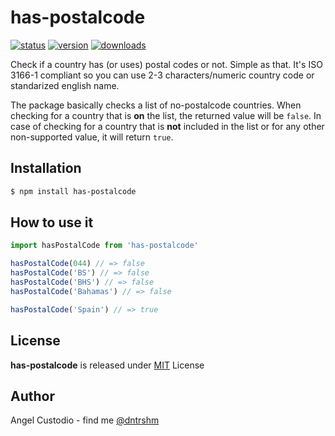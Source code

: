 # has-postalcode

[![status](https://api.travis-ci.org/angelcustodio/has-postalcode.svg?branch=master)](https://travis-ci.org/angelcustodio/has-postalcode)
[![version](https://badge.fury.io/js/discord-steam-bot.svg)](https://npmjs.org/package/has-postalcode)
[![downloads](http://img.shields.io/npm/dm/has-postalcode.svg)](https://npmjs.org/package/has-postalcode)


Check if a country has (or uses) postal codes or not. Simple as that.
It's ISO 3166-1 compliant so you can use 2-3 characters/numeric country code or standarized english name.

The package basically checks a list of no-postalcode countries. When checking for a country that is **on** the list, the returned value will be `false`. In case of checking for a country that is **not** included in the list or for any other non-supported value, it will return `true`.

## Installation

```sh
$ npm install has-postalcode
```

## How to use it

```js
import hasPostalCode from 'has-postalcode'

hasPostalCode(044) // => false
hasPostalCode('BS') // => false
hasPostalCode('BHS') // => false
hasPostalCode('Bahamas') // => false

hasPostalCode('Spain') // => true
```

## License

**has-postalcode** is released under [MIT](https://github.com/angelcustodio/has-postalcode/blob/master/LICENSE.md) License<br>

## Author

Angel Custodio - find me [@dntrshm](https://twitter.com/dntrshm)
